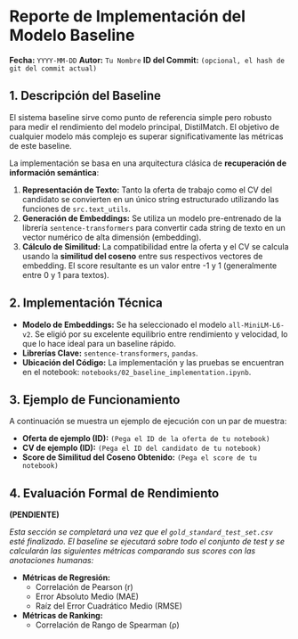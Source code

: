 # Reporte de Implementación del Modelo Baseline

**Fecha:** `YYYY-MM-DD`
**Autor:** `Tu Nombre`
**ID del Commit:** `(opcional, el hash de git del commit actual)`

## 1. Descripción del Baseline

El sistema baseline sirve como punto de referencia simple pero robusto para medir el rendimiento del modelo principal, DistilMatch. El objetivo de cualquier modelo más complejo es superar significativamente las métricas de este baseline.

La implementación se basa en una arquitectura clásica de **recuperación de información semántica**:
1.  **Representación de Texto:** Tanto la oferta de trabajo como el CV del candidato se convierten en un único string estructurado utilizando las funciones de `src.text_utils`.
2.  **Generación de Embeddings:** Se utiliza un modelo pre-entrenado de la librería `sentence-transformers` para convertir cada string de texto en un vector numérico de alta dimensión (embedding).
3.  **Cálculo de Similitud:** La compatibilidad entre la oferta y el CV se calcula usando la **similitud del coseno** entre sus respectivos vectores de embedding. El score resultante es un valor entre -1 y 1 (generalmente entre 0 y 1 para textos).

## 2. Implementación Técnica

-   **Modelo de Embeddings:** Se ha seleccionado el modelo `all-MiniLM-L6-v2`. Se eligió por su excelente equilibrio entre rendimiento y velocidad, lo que lo hace ideal para un baseline rápido.
-   **Librerías Clave:** `sentence-transformers`, `pandas`.
-   **Ubicación del Código:** La implementación y las pruebas se encuentran en el notebook: `notebooks/02_baseline_implementation.ipynb`.

## 3. Ejemplo de Funcionamiento

A continuación se muestra un ejemplo de ejecución con un par de muestra:

-   **Oferta de ejemplo (ID):** `(Pega el ID de la oferta de tu notebook)`
-   **CV de ejemplo (ID):** `(Pega el ID del candidato de tu notebook)`
-   **Score de Similitud del Coseno Obtenido:** `(Pega el score de tu notebook)`

## 4. Evaluación Formal de Rendimiento

**(PENDIENTE)**

*Esta sección se completará una vez que el `gold_standard_test_set.csv` esté finalizado. El baseline se ejecutará sobre todo el conjunto de test y se calcularán las siguientes métricas comparando sus scores con las anotaciones humanas:*

-   **Métricas de Regresión:**
    -   Correlación de Pearson (r)
    -   Error Absoluto Medio (MAE)
    -   Raíz del Error Cuadrático Medio (RMSE)
-   **Métricas de Ranking:**
    -   Correlación de Rango de Spearman (ρ)
